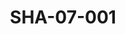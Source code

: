 ---
pid: SHA-07-001
title: SHA-07-001
language: 'en '
collection: Sharhabil Ahmed
original_label: 
rights: Sharhabil Ahmed
location_of_original: Sharhabil Ahmed
photographer_or_studio: 
scanned_from: poster 20.2 by 29.7
_date: '1977'
location: Khartoum
description: Announcement of Sharhabil Ahmed performance before the Civil Aviation
  department
additional_notes: 
permission_display: 'yes'
on_server: 'no'
on_website: 'no'
permalink: "/archive/en/sha-07-001.html"
layout: photo-page
---
